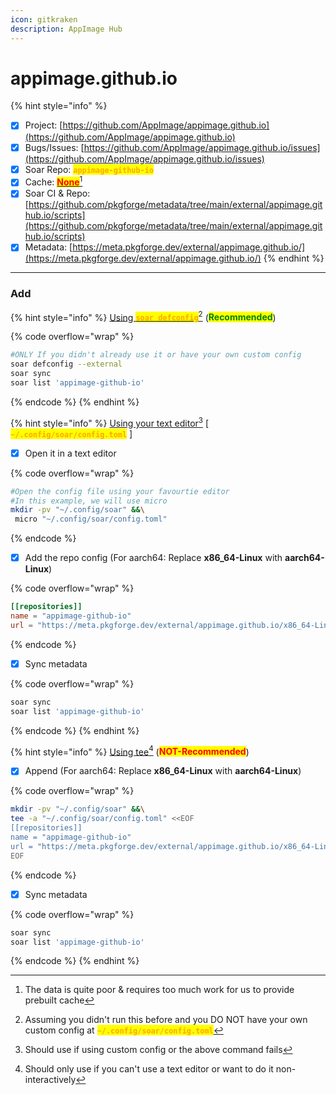 ```yaml
---
icon: gitkraken
description: AppImage Hub
---
```


# appimage.github.io

{% hint style="info" %}
* [x] Project: [https://github.com/AppImage/appimage.github.io](https://github.com/AppImage/appimage.github.io)
* [x] Bugs/Issues: [https://github.com/AppImage/appimage.github.io/issues](https://github.com/AppImage/appimage.github.io/issues)
* [x] Soar Repo: <mark style="color:orange;">**`appimage-github-io`**</mark>
* [x] Cache: [<mark style="color:red;">**None**</mark>](#user-content-fn-1)[^1]
* [x] Soar CI & Repo: [https://github.com/pkgforge/metadata/tree/main/external/appimage.github.io/scripts](https://github.com/pkgforge/metadata/tree/main/external/appimage.github.io/scripts)
* [x] Metadata: [https://meta.pkgforge.dev/external/appimage.github.io/](https://meta.pkgforge.dev/external/appimage.github.io/)
{% endhint %}

***

### Add

{% hint style="info" %}
[Using <mark style="color:orange;">**`soar defconfig`**</mark>](#user-content-fn-2)[^2] (<mark style="color:green;">**Recommended**</mark>)

{% code overflow="wrap" %}
```bash
#ONLY If you didn't already use it or have your own custom config
soar defconfig --external
soar sync
soar list 'appimage-github-io'
```
{% endcode %}
{% endhint %}

{% hint style="info" %}
[Using your text editor](#user-content-fn-3)[^3] \[ <mark style="color:orange;">**`~/.config/soar/config.toml`**</mark> ]

* [x] Open it in a text editor

{% code overflow="wrap" %}
```bash
#Open the config file using your favourtie editor
#In this example, we will use micro
mkdir -pv "~/.config/soar" &&\
 micro "~/.config/soar/config.toml"
```
{% endcode %}

* [x] Add the repo config (For aarch64: Replace **x86\_64-Linux** with **aarch64-Linux**)

{% code overflow="wrap" %}
```toml
[[repositories]]
name = "appimage-github-io"
url = "https://meta.pkgforge.dev/external/appimage.github.io/x86_64-Linux.json.zstd"
```
{% endcode %}

* [x] Sync metadata

{% code overflow="wrap" %}
```bash
soar sync
soar list 'appimage-github-io'
```
{% endcode %}
{% endhint %}

{% hint style="info" %}
[Using tee](#user-content-fn-4)[^4] (<mark style="color:red;">**NOT-Recommended**</mark>)

* [x] Append (For aarch64: Replace **x86\_64-Linux** with **aarch64-Linux**)

{% code overflow="wrap" %}
```bash
mkdir -pv "~/.config/soar" &&\
tee -a "~/.config/soar/config.toml" <<EOF
[[repositories]]
name = "appimage-github-io"
url = "https://meta.pkgforge.dev/external/appimage.github.io/x86_64-Linux.json.zstd"
EOF
```
{% endcode %}

* [x] Sync metadata

{% code overflow="wrap" %}
```bash
soar sync
soar list 'appimage-github-io'
```
{% endcode %}
{% endhint %}

[^1]: The data is quite poor & requires too much work for us to provide prebuilt cache

[^2]: Assuming you didn't run this before and you DO NOT have your own custom config at <mark style="color:orange;">**`~/.config/soar/config.toml`**</mark>

[^3]: Should use if using custom config or the above command fails

[^4]: Should only use if you can't use a text editor or want to do it non-interactively
